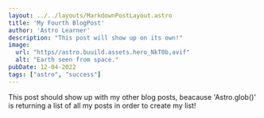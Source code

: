 ```yaml
---
layout: ../../layouts/MarkdownPostLayout.astro
title: 'My Fourth BlogPost'
author: 'Astro Learner'
description: "This post will show up on its own!"
image:
  url: "https//astro.buuild.assets.hero_NkT0b,avif" 
  alt: "Earth seen from space."
pubDate: 12-04-2022
tags: ["astro", "success"]
---
```


This post should show up with my other blog posts, beacause 'Astro.glob()' is returning a list of all my posts in order to create my list!
